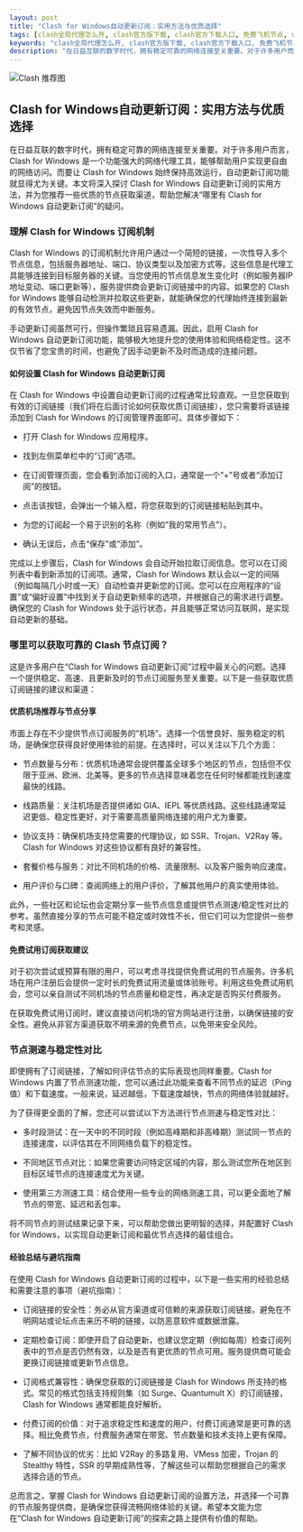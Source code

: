 ```yaml
---
layout: post
title: "Clash for Windows自动更新订阅：实用方法与优质选择"
tags: [clash全局代理怎么开, clash官方版下载, clash官方下载入口, 免费飞机节点, v2ray免费订阅, clash代理节点免费, 纸飞机免费节点]
keywords: "clash全局代理怎么开, clash官方版下载, clash官方下载入口, 免费飞机节点, v2ray免费订阅, clash代理节点免费, 纸飞机免费节点"
description: "在日益互联的数字时代，拥有稳定可靠的网络连接至关重要。对于许多用户而言，Clash for Windows 是一个功能强大的网络代理工具，能够帮助用户实现更自由的网络访问。而要让 Clash for Windows 始终保持高效运行，自动更新订阅功能就显得尤为关键。本文将深入探讨 Clash for Windows 自动更新订阅的实用方法，并为您推荐一些优质的节点获取渠道，帮助您解决“哪里有 Clash for Windows 自动更新订阅”的疑问。"
---
```


![Clash 推荐图](https://clashjd.github.io/assets/img/机场节点购买.png)

## Clash for Windows自动更新订阅：实用方法与优质选择

在日益互联的数字时代，拥有稳定可靠的网络连接至关重要。对于许多用户而言，Clash for Windows 是一个功能强大的网络代理工具，能够帮助用户实现更自由的网络访问。而要让 Clash for Windows 始终保持高效运行，自动更新订阅功能就显得尤为关键。本文将深入探讨 Clash for Windows 自动更新订阅的实用方法，并为您推荐一些优质的节点获取渠道，帮助您解决“哪里有 Clash for Windows 自动更新订阅”的疑问。

### 理解 Clash for Windows 订阅机制

Clash for Windows 的订阅机制允许用户通过一个简短的链接，一次性导入多个节点信息，包括服务器地址、端口、协议类型以及加密方式等。这些信息是代理工具能够连接到目标服务器的关键。当您使用的节点信息发生变化时（例如服务器IP地址变动、端口更新等），服务提供商会更新订阅链接中的内容。如果您的 Clash for Windows 能够自动检测并拉取这些更新，就能确保您的代理始终连接到最新的有效节点，避免因节点失效而中断服务。

手动更新订阅虽然可行，但操作繁琐且容易遗漏。因此，启用 Clash for Windows 自动更新订阅功能，能够极大地提升您的使用体验和网络稳定性。这不仅节省了您宝贵的时间，也避免了因手动更新不及时而造成的连接问题。

#### 如何设置 Clash for Windows 自动更新订阅

在 Clash for Windows 中设置自动更新订阅的过程通常比较直观。一旦您获取到有效的订阅链接（我们将在后面讨论如何获取优质订阅链接），您只需要将该链接添加到 Clash for Windows 的订阅管理界面即可。具体步骤如下：

- 打开 Clash for Windows 应用程序。

- 找到左侧菜单栏中的“订阅”选项。

- 在订阅管理页面，您会看到添加订阅的入口，通常是一个“+”号或者“添加订阅”的按钮。

- 点击该按钮，会弹出一个输入框，将您获取到的订阅链接粘贴到其中。

- 为您的订阅起一个易于识别的名称（例如“我的常用节点”）。

- 确认无误后，点击“保存”或“添加”。

完成以上步骤后，Clash for Windows 会自动开始拉取订阅信息。您可以在订阅列表中看到新添加的订阅项。通常，Clash for Windows 默认会以一定的间隔（例如每隔几小时或一天）自动检查并更新您的订阅。您可以在应用程序的“设置”或“偏好设置”中找到关于自动更新频率的选项，并根据自己的需求进行调整。确保您的 Clash for Windows 处于运行状态，并且能够正常访问互联网，是实现自动更新的基础。

### 哪里可以获取可靠的 Clash 节点订阅？

这是许多用户在“Clash for Windows 自动更新订阅”过程中最关心的问题。选择一个提供稳定、高速、且更新及时的节点订阅服务至关重要。以下是一些获取优质订阅链接的建议和渠道：

#### 优质机场推荐与节点分享

市面上存在不少提供节点订阅服务的“机场”。选择一个信誉良好、服务稳定的机场，是确保您获得良好使用体验的前提。在选择时，可以关注以下几个方面：

- 节点数量与分布：优质机场通常会提供覆盖全球多个地区的节点，包括但不仅限于亚洲、欧洲、北美等。更多的节点选择意味着您在任何时候都能找到速度最快的线路。

- 线路质量：关注机场是否提供诸如 GIA、IEPL 等优质线路。这些线路通常延迟更低、稳定性更好，对于需要高质量网络连接的用户尤为重要。

- 协议支持：确保机场支持您需要的代理协议，如 SSR、Trojan、V2Ray 等。Clash for Windows 对这些协议都有良好的兼容性。

- 套餐价格与服务：对比不同机场的价格、流量限制、以及客户服务响应速度。

- 用户评价与口碑：查阅网络上的用户评价，了解其他用户的真实使用体验。

此外，一些社区和论坛也会定期分享一些节点信息或提供节点测速/稳定性对比的参考。虽然直接分享的节点可能不稳定或时效性不长，但它们可以为您提供一些参考和灵感。

#### 免费试用订阅获取建议

对于初次尝试或预算有限的用户，可以考虑寻找提供免费试用的节点服务。许多机场在用户注册后会提供一定时长的免费试用流量或体验账号。利用这些免费试用机会，您可以亲自测试不同机场的节点质量和稳定性，再决定是否购买付费服务。

在获取免费试用订阅时，建议直接访问机场的官方网站进行注册，以确保链接的安全性。避免从非官方渠道获取不明来源的免费节点，以免带来安全风险。

### 节点测速与稳定性对比

即使拥有了订阅链接，了解如何评估节点的实际表现也同样重要。Clash for Windows 内置了节点测速功能，您可以通过此功能来查看不同节点的延迟（Ping 值）和下载速度。一般来说，延迟越低，下载速度越快，节点的网络体验就越好。

为了获得更全面的了解，您还可以尝试以下方法进行节点测速与稳定性对比：

- 多时段测试：在一天中的不同时段（例如高峰期和非高峰期）测试同一节点的连接速度，以评估其在不同网络负载下的稳定性。

- 不同地区节点对比：如果您需要访问特定区域的内容，那么测试您所在地区到目标区域节点的连接速度尤为关键。

- 使用第三方测速工具：结合使用一些专业的网络测速工具，可以更全面地了解节点的带宽、延迟和丢包率。

将不同节点的测试结果记录下来，可以帮助您做出更明智的选择，并配置好 Clash for Windows，以实现自动更新订阅和最优节点选择的最佳组合。

#### 经验总结与避坑指南

在使用 Clash for Windows 自动更新订阅的过程中，以下是一些实用的经验总结和需要注意的事项（避坑指南）：

- 订阅链接的安全性：务必从官方渠道或可信赖的来源获取订阅链接。避免在不明网站或论坛点击来历不明的链接，以防恶意软件或数据泄露。

- 定期检查订阅：即使开启了自动更新，也建议您定期（例如每周）检查订阅列表中的节点是否仍然有效，以及是否有更优质的节点可用。服务提供商可能会更换订阅链接或更新节点信息。

- 订阅格式兼容性：确保您获取的订阅链接是 Clash for Windows 所支持的格式。常见的格式包括支持规则集（如 Surge、Quantumult X）的订阅链接，Clash for Windows 通常都能良好解析。

- 付费订阅的价值：对于追求稳定性和速度的用户，付费订阅通常是更可靠的选择。相比免费节点，付费服务通常在带宽、节点数量和技术支持上更有保障。

- 了解不同协议的优劣：比如 V2Ray 的多路复用、VMess 加密，Trojan 的 Stealthy 特性，SSR 的早期成熟性等，了解这些可以帮助您根据自己的需求选择合适的节点。

总而言之，掌握 Clash for Windows 自动更新订阅的设置方法，并选择一个可靠的节点服务提供商，是确保您获得流畅网络体验的关键。希望本文能为您在“Clash for Windows 自动更新订阅”的探索之路上提供有价值的帮助。